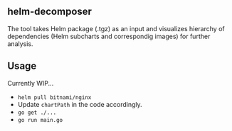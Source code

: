 ## helm-decomposer
The tool takes Helm package (.tgz) as an input and visualizes hierarchy of dependencies (Helm subcharts and correspondig images) for further analysis.

## Usage
Currently WIP... 
- `helm pull bitnami/nginx`
- Update `chartPath` in the code accordingly.
- `go get ./...`
- `go run main.go`
